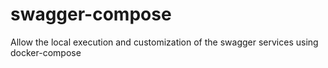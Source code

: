 # swagger-compose
Allow the local execution and customization of the swagger services using docker-compose
